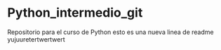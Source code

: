 # Python_intermedio_git
Repositorio para el curso de Python
esto es una nueva linea de readme
yujuuretertwertwert